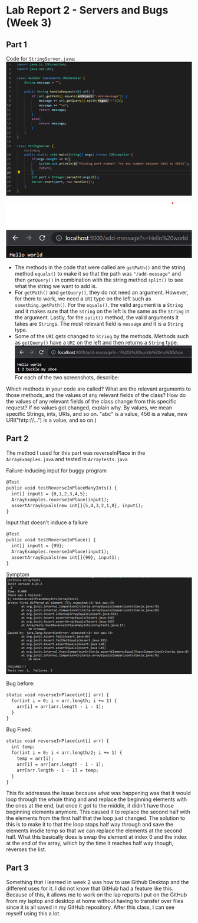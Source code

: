 # **Lab Report 2 - Servers and Bugs (Week 3)**

## Part 1
Code for `StringServer.java`:
![Image](StringServer.png)

![Image](labreport2first.png)
- The methods in the code that were called are `getPath()` and the string method `equals()` to make it so that the path was `"/add-message"` and then `getQuery()` in combination with the string method `split()` to see what the string we want to add is.
- For `getPath()` and `getQuery()`, they do not need an argument. However, for them to work, we need a `URI` type on the left such as `something.getPath()`. For the `equals()`, the valid argument is a `String` and it makes sure that the `String` on the left is the same as the `String` in the argument. Lastly, for the `split()` method, the valid arguments it takes are `String`s. The most relevant field is `message` and it is a `String` type.
- Some of the `URI` gets changed to `String` by the methods. Methods such as `getQuery()` have a `URI` on the left and then returns a `String` type. 
![Image](labreport2second.png)
For each of the two screenshots, describe:

Which methods in your code are called?
What are the relevant arguments to those methods, and the values of any relevant fields of the class?
How do the values of any relevant fields of the class change from this specific request? If no values got changed, explain why.
By values, we mean specific Strings, ints, URIs, and so on. "abc" is a value, 456 is a value, new URI("http://...") is a value, and so on.)


## Part 2
The method I used for this part was reverseInPlace in the `ArrayExamples.java` and tested in `ArrayTests.java`

Failure-inducing input for buggy program
```
@Test 
public void testReverseInPlaceManyInts() {
  int[] input1 = {0,1,2,3,4,5};
  ArrayExamples.reverseInPlace(input1);
  assertArrayEquals(new int[]{5,4,3,2,1,0}, input1);
}
```

Input that doesn't induce a failure
```
@Test 
public void testReverseInPlace() {
  int[] input1 = {99};
  ArrayExamples.reverseInPlace(input1);
  assertArrayEquals(new int[]{99}, input1);
}
```
Symptom
![Image](ArrayExamplesTest.png)

Bug before:
```
static void reverseInPlace(int[] arr) {
  for(int i = 0; i < arr.length; i += 1) {
    arr[i] = arr[arr.length - i - 1];
  }
}
```
Bug Fixed:
```
static void reverseInPlace(int[] arr) {
  int temp;
  for(int i = 0; i < arr.length/2; i += 1) {
    temp = arr[i];
    arr[i] = arr[arr.length - i - 1];
    arr[arr.length - i - 1] = temp;
  }
}
```
This fix addresses the issue because what was happening was that it would loop through the whole thing and and replace the beginning elements with the ones at the end, but once it got to the middle, it didn't have those beginning elements anymore. This caused it to replace the second half with the elements from the first half that the loop just changed. The solution to this is to make it to that the loop stops half way through and save the elements insdie temp so that we can replace the elements at the second half. What this basically does is swap the element at index 0 and the index at the end of the array, which by the time it reaches half way though, reverses the list. 


## Part 3
Something that I learned in week 2 was how to use Github Desktop and the different uses for it. I did not know that GitHub had a feature like this. Because of this, it allows me to work on the lap reports I put on the GitHub from my laptop and desktop at home without having to transfer over files since it is all saved in my GitHub repository. After this class, I can see myself using this a lot.
